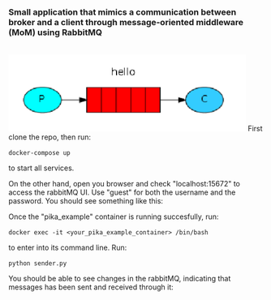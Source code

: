 ### Small application that mimics a communication between broker and a client through message-oriented middleware (MoM) using RabbitMQ
 <br> 
<img src="https://github.com/Minahhh666/Simple-RabbitMQ/blob/8ddf69c7ffc5085c12f550cf5297186694f11a34/image.png">
First clone the repo, then run:

```
docker-compose up
```
to start all services.

On the other hand, open you browser and check "localhost:15672" to access the rabbitMQ UI. Use "guest" for both the username and the password. You should see something like this:

Once the "pika_example" container is running succesfully, run:

```
docker exec -it <your_pika_example_container> /bin/bash
```
to enter into its command line. Run:

```
python sender.py
```
You should be able to see changes in the rabbitMQ, indicating that messages has been sent and received through it:
